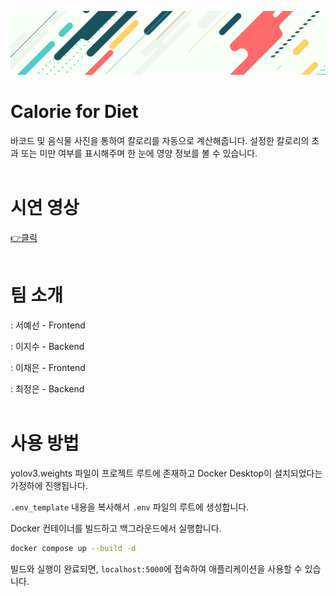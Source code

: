 ![](image_files/bg_img.jpg)

# Calorie for Diet
바코드 및 음식물 사진을 통하여 칼로리를 자동으로 계산해줍니다.
설정한 칼로리의 초과 또는 미만 여부를 표시해주며 한 눈에 영양 정보를 볼 수 있습니다.
<br><br/>

# 시연 영상
[👉클릭](https://www.youtube.com/watch?v=CDB5UjjE3v4)
<br><br/>

# 팀 소개
: 서예선 - Frontend

: 이지수 - Backend

: 이채은 - Frontend

: 최정은 - Backend
<br><br/>


# 사용 방법
yolov3.weights 파일이 프로젝트 루트에 존재하고 Docker Desktop이 설치되었다는 가정하에 진행됩나다.

`.env_template` 내용을 복사해서 `.env` 파일의 루트에 생성합니다.

Docker 컨테이너를 빌드하고 백그라운드에서 실행합니다.
```bash
docker compose up --build -d
```

빌드와 실행이 완료되면, `localhost:5000`에 접속하여 애플리케이션을 사용할 수 있습니다.
<br>